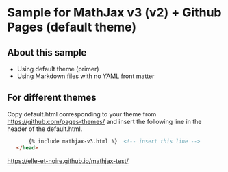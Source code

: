 # Sample for MathJax v3 (v2) + Github Pages (default theme)

## About this sample

- Using default theme (primer)
- Using Markdown files with no YAML front matter

## For different themes

Copy default.html corresponding to your theme from https://github.com/pages-themes/ and insert the following line in the header of the default.html.

```html
       {% include mathjax-v3.html %}  <!-- insert this line -->
   </head>
```

https://elle-et-noire.github.io/mathjax-test/